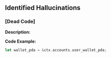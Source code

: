 ## Identified Hallucinations

### [Dead Code]
**Description:** 


**Code Example:**
```rust
let wallet_pda = &ctx.accounts.user_wallet_pda;




